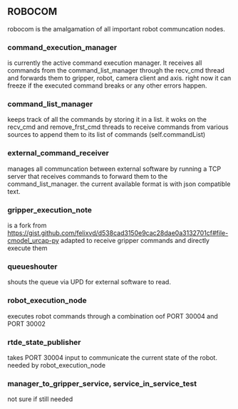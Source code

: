 ## ROBOCOM

robocom is the amalgamation of all important robot communcation nodes.

### command_execution_manager
is currently the active command execution manager. It receives all commands from the command_list_manager through the recv_cmd thread and forwards them to gripper, robot, camera client and axis.
right now it can freeze if the executed command breaks or any other errors happen.
### command_list_manager
keeps track of all the commands by storing it in a list. it woks on the recv_cmd and remove_frst_cmd threads to receive commands from various sources to append them to its list of commands (self.commandList)

### external_command_receiver
manages all communcation between external software by running a TCP server that receives commands to forward them to the command_list_manager. the current available format is with json compatible text.

### gripper_execution_note 
is a fork from https://gist.github.com/felixvd/d538cad3150e9cac28dae0a3132701cf#file-cmodel_urcap-py adapted to receive gripper commands and directly execute them

### queueshouter
shouts the queue via UPD for external software to read.

### robot_execution_node
executes robot commands through a combination oof PORT 30004 and PORT 30002


### rtde_state_publisher
takes PORT 30004 input to communicate the current state of the robot. needed by robot_execution_node

### manager_to_gripper_service, service_in_service_test
not sure if still needed

